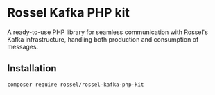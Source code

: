# Rossel Kafka PHP kit

A ready-to-use PHP library for seamless communication with Rossel's Kafka infrastructure, handling both production and consumption of messages.

## Installation

```shell
composer require rossel/rossel-kafka-php-kit
```
